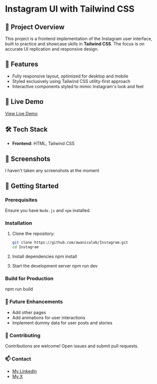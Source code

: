 # Instagram UI with Tailwind CSS

<!-- ![Instagram UI Screenshot](link-to-your-screenshot) -->

## 📌 Project Overview
This project is a frontend implementation of the Instagram user interface, built to practice and showcase skills in **Tailwind CSS**. The focus is on accurate UI replication and responsive design.

## 🚀 Features
- Fully responsive layout, optimized for desktop and mobile
- Styled exclusively using Tailwind CSS utility-first approach
- Interactive components styled to mimic Instagram's look and feel

## 🌟 Live Demo
[View Live Demo](https://awanicaleb.github.io/Instagram/)

## 🛠️ Tech Stack
- **Frontend**: HTML, Tailwind CSS
<!-- - **Build Tool**: Vite -->

## 📸 Screenshots
I haven't taken any screenshots at the moment
<!-- ![Homepage Screenshot](link-to-screenshot) -->

## 📄 Getting Started
### Prerequisites
Ensure you have `Node.js` and `npm` installed.

### Installation
1. Clone the repository:
   ```bash
   git clone https://github.com/awanicaleb/Instagram.git
   cd Instagram

2. Install dependencies
    npm install

3. Start the development server
    npm run dev

### Build for Production
npm run build

### 📝 Future Enhancements
* Add other pages
* Add animations for user interactions
* Implement dummy data for user posts and stories

### 🤝 Contributing
Contributions are welcome! Open issues and submit pull requests.

### 📫 Contact
* [My LinkedIn](https://www.linkedin.com/in/torishetosan-awani-a7134b297/)
* [My X](https://x.com/AwaniCaleb)
